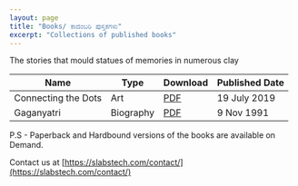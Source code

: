 ```yaml
---
layout: page
title: "Books/ ಕಾದಂಬರಿ ಪುಸ್ತಕಗಳು"
excerpt: "Collections of published books"
---
```

The stories that mould statues of memories in numerous clay

| Name                | Type      | Download                                               | Published Date |
|---------------------|-----------|--------------------------------------------------------|----------------|
| Connecting the Dots | Art       | [PDF](https://slabstech.com/assets/pdf/ctd_vol_1.PDF)  | 19 July 2019   |
| Gaganyatri          | Biography | [PDF](https://slabstech.com/assets/pdf/gaganyatri.pdf) | 9 Nov 1991     |



P.S - Paperback and Hardbound versions of the books are available on Demand. 

Contact us at [https://slabstech.com/contact/](https://slabstech.com/contact/)

<!-- 
Book Rank - 
Dark Light - Sep 15 2022
907,120 in Books
7,371 in Anthologies
425,662 in Foreign Language Fiction
-->
